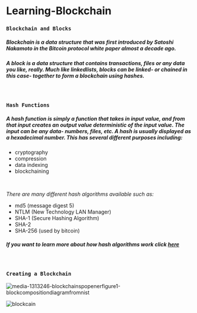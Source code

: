 # Learning-Blockchain

### ```Blockchain and Blocks```
##### Blockchain is a data structure that was first introduced by Satoshi Nakamoto in the Bitcoin protocol white paper almost a decade ago.

##### A block is a data structure that contains transactions, files or any data you like, really. Much like linkedlists, blocks can be linked- or chained in this case- together to form a blockchain using hashes.
<br>

### ```Hash Functions```
##### A hash function is simply a function that takes in input value, and from that input creates an output value deterministic of the input value. The input can be any data- numbers, files, etc. A hash is usually displayed as a hexadecimal number. This has several different purposes including:
- cryptography
- compression
- data indexing
- blockchaining
<br>

*There are many different hash algorithms available such as:*
- md5 (message digest 5)
- NTLM (New Technology LAN Manager)
- SHA-1 (Secure Hashing Algorithm)
- SHA-2
- SHA-256 (used by bitcoin)

##### If you want to learn more about how hash algorithms work click [here](https://www.sciencedirect.com/topics/computer-science/hashing-algorithm)
<br>

### ```Creating a Blockchain```
![media-1313246-blockchainspopenerfigure1-blockcompositiondiagramfromnist](https://user-images.githubusercontent.com/59234436/107436234-444a7d00-6afb-11eb-88ff-8933917ee24a.png)





![blockcain](https://user-images.githubusercontent.com/59234436/107435656-73acba00-6afa-11eb-95ed-0bcaf9512608.JPG)
